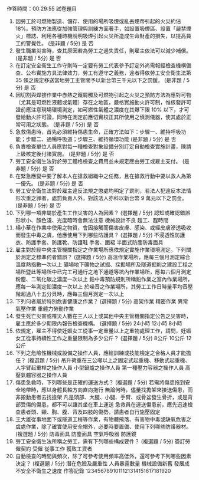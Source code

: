 作答時間：00:29:55
試卷題目
 1. 因勞工於可燃物製造、儲存、使用的場所吸煙或亂丟煙蒂引起的火災約佔 18%。預防方法應從加強管理與訓練方面著手，如設置吸煙區、設置「嚴禁煙火」標誌、利用各種時機說明吸煙引起火災所造成生命財產的損失，以提高員工的警覺性。 (是非題 / 5分)
是
否
 2. 發生職業災害時，查其原因若為勞工之過失責任，則雇主依法可以減少補償。 (是非題 / 5分)
是
否
 3. 在訂定安全衛生工作守則時一定要有勞工代表參予訂定外尚需報經檢查機構備查、公布實施方具法律效力，勞工有遵守之義務，違者得依勞工安全衛生法第 35 條之規定移送當地勞工主管關予以新台幣三千元以下之罰鍰。 (是非題 / 5分)
是
否
 4. 因切割與焊接作業中赤熱之鐵屑觸及可燃物引起之火災之預防方法為應對可物（尤其是可燃性液體或氣體）存在之地區，嚴格實施動火許可制，惟核發許可證前應注意現場環境測定，如可燃性氣體之濃度在其爆下限 10% 以下，才可發給動火許可證，同時在測定前應切實校正其所使用之偵測儀器，使其處於正常可用之狀態。 (是非題 / 5分)
是
否
 5. 急救傷患時，首先必須維持傷患生命，正確方法如下：步驟一、維持呼吸功能；步驟二、通暢呼吸道；步驟三、維持循環功能 (是非題 / 5分)
是
否
 6. 負責檢查單位人員應對每一種檢查對象設備分別訂定自動檢查實施計畫，陳請上級核定後付諸實施。 (是非題 / 5分)
是
否
 7. 勞工安全衛生法對於勞工體格檢查之費用並未規定應由勞工或雇主支付。 (是非題 / 5分)
是
否
 8. 在緊急應變中要了解本人在搶救組織中之任務，且在搶救行動中要以救人為第一優先。 (是非題 / 5分)
是
否
 9. 勞工安全衛生法對於雇主違反法規之懲處均明定了罰則，若法人犯違反本法情形次重之罪者，處罰負責人外，對該法人亦科以新台幣 9 萬元以下之罰金。 (是非題 / 5分)
是
否
 10. 下列哪一項非屬於產生工作災害的人為因素？ (選擇題 / 5分)
認知或確認錯誤
形狀小、顏色淺、光度暗時會無法注意
機械設計不良
趕工、趕時間
 11. 楊小華在作業中使用之物質，會因接觸而傷害皮膚、感染、或經皮膚滲透吸收而發生中毒之虞，他應使用下列哪些防護具？ (選擇題 / 5分)
不浸透性防護衣、防護手套、防護靴、防護鞋
手套、圍裙
半面式防塵防毒面具
 12. 雇主對於經中央主管機關指定之作業場所應依規定實施作業環境測定。下列關於測定之標準何者錯誤？ (選擇題 / 5分)
高溫作業場所，應每三個月測定綜合溫度熱指數一次以上
礦場地下礦物之試掘、採掘場所及隧道掘削之建設工程之場所暨此等場所中已完工可通行之地下通道等坑內作業場所，應每六個月測定粉塵、二氧化碳之濃度一次以上
鉛中毒預防規則所稱鉛作業之室內作業場所，應每一年測定鉛濃度一次以上
於噪音之作業場所，其勞工工作日時量平均音壓階超過八十五分貝時，應每三個月測定一次以上
 13. 下列何者屬於特別危害健康之作業？ (選擇題 / 5分)
高架作業
精密作業
異常氣壓作業
重體力勞動作業
 14. 發生死亡災害或罹災人數在三人以上或其他中央主管機關指定公告之災害時，雇主應於多少期限內報告檢查機構。 (選擇題 / 5分)
24小時
12小時
8小時
 15. 依規定，雇主不得使妊娠女工從事一定重量以上之重物處理工作，請問，妊娠女工從事持續性工作之重量限制為多少公斤？ (選擇題 / 5分)
8公斤
10公斤
12公斤
 16. 下列之危險性機械或設備之操作人員，應經訓練或技能檢定之合格人員才能擔任？ (複選題 / 5分)
吊升荷重在三公噸以上之固定式起重機、移動式起重機、人字臂起重桿之操作人員
小型鍋爐之操作人員
第一種壓力容器之操作人員
高壓氣體容器之操作人員
 17. 傷患急救時，下列哪些是正確的運送方式？ (複選題 / 5分)
若需將傷患拖到安全地帶時，應以身體長軸方向直向拖行
無論何時，儘量找擔架來接送傷患，而非搬動患者去找擔架
凡是頭部、大腿、小腿、手臂、或骨盆發生骨折，或是背部受傷的傷患，都不可以讓其坐在車上運送
急救員在運送傷患前，應先迅速檢查患者頭、頸、胸、腹、背及四肢的傷勢，請患者自行施壓固定
 18. 王大雄從事地面下或隧道工程等作業，有物體飛落、有害物中毒或缺氧危害之虞處作業，除了確實使用安全帽外，必要時要置備、使用下列哪些防護器材。 (複選題 / 5分)
防毒面具
防塵面具
空氣呼吸器
防護鏡
 19. 勞工安全衛生法所稱之勞工，需有下列哪些構成要件？ (複選題 / 5分)
簽訂勞僱契約
受僱
從事工作
獲致工資者
 20. 自動檢查的時間與頻次，除了可參考使用頻率高低外，還可參考下列哪些因素決定？ (複選題 / 5分)
潛在危險及嚴重性
人員暴露數量
機械設備新舊
發展成不安全不衛生之速度
作答記錄
1234567891011121314151617181920
